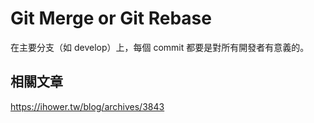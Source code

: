 # Git Merge or Git Rebase


在主要分支（如 develop）上，每個 commit 都要是對所有開發者有意義的。

## 相關文章
https://ihower.tw/blog/archives/3843
